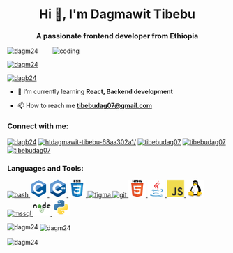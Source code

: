 <h1 align="center">Hi 👋, I'm Dagmawit Tibebu</h1>
<h3 align="center">A passionate frontend developer from Ethiopia</h3>
<img align="right" width="400" alt="coding" src="https://www.pinterest.com/pin/281543724882435/">

<p align="left"> <img src="https://komarev.com/ghpvc/?username=dagm24&label=Profile%20views&color=0e75b6&style=flat" alt="dagm24" /> </p>

<p align="left"> <a href="https://github.com/ryo-ma/github-profile-trophy"><img src="https://github-profile-trophy.vercel.app/?username=dagm24" alt="dagm24" /></a> </p>

<p align="left"> <a href="https://twitter.com/dagb24" target="blank"><img src="https://img.shields.io/twitter/follow/dagb24?logo=twitter&style=for-the-badge" alt="dagb24" /></a> </p>

- 🌱 I’m currently learning **React, Backend development**

- 📫 How to reach me **tibebudag07@gmail.com**

<h3 align="left">Connect with me:</h3>
<p align="left">
<a href="https://twitter.com/dagb24" target="blank"><img align="center" src="https://raw.githubusercontent.com/rahuldkjain/github-profile-readme-generator/master/src/images/icons/Social/twitter.svg" alt="dagb24" height="30" width="40" /></a>
<a href="https://linkedin.com/in/htdagmawit-tibebu-68aa302a1/" target="blank"><img align="center" src="https://raw.githubusercontent.com/rahuldkjain/github-profile-readme-generator/master/src/images/icons/Social/linked-in-alt.svg" alt="htdagmawit-tibebu-68aa302a1/" height="30" width="40" /></a>
<a href="https://www.hackerrank.com/tibebudag07" target="blank"><img align="center" src="https://raw.githubusercontent.com/rahuldkjain/github-profile-readme-generator/master/src/images/icons/Social/hackerrank.svg" alt="tibebudag07" height="30" width="40" /></a>
<a href="https://codeforces.com/profile/tibebudag07" target="blank"><img align="center" src="https://raw.githubusercontent.com/rahuldkjain/github-profile-readme-generator/master/src/images/icons/Social/codeforces.svg" alt="tibebudag07" height="30" width="40" /></a>
<a href="https://www.leetcode.com/tibebudag07" target="blank"><img align="center" src="https://raw.githubusercontent.com/rahuldkjain/github-profile-readme-generator/master/src/images/icons/Social/leet-code.svg" alt="tibebudag07" height="30" width="40" /></a>
</p>

<h3 align="left">Languages and Tools:</h3>
<p align="left"> <a href="https://www.gnu.org/software/bash/" target="_blank" rel="noreferrer"> <img src="https://www.vectorlogo.zone/logos/gnu_bash/gnu_bash-icon.svg" alt="bash" width="40" height="40"/> </a> <a href="https://www.cprogramming.com/" target="_blank" rel="noreferrer"> <img src="https://raw.githubusercontent.com/devicons/devicon/master/icons/c/c-original.svg" alt="c" width="40" height="40"/> </a> <a href="https://www.w3schools.com/cpp/" target="_blank" rel="noreferrer"> <img src="https://raw.githubusercontent.com/devicons/devicon/master/icons/cplusplus/cplusplus-original.svg" alt="cplusplus" width="40" height="40"/> </a> <a href="https://www.w3schools.com/css/" target="_blank" rel="noreferrer"> <img src="https://raw.githubusercontent.com/devicons/devicon/master/icons/css3/css3-original-wordmark.svg" alt="css3" width="40" height="40"/> </a> <a href="https://www.figma.com/" target="_blank" rel="noreferrer"> <img src="https://www.vectorlogo.zone/logos/figma/figma-icon.svg" alt="figma" width="40" height="40"/> </a> <a href="https://git-scm.com/" target="_blank" rel="noreferrer"> <img src="https://www.vectorlogo.zone/logos/git-scm/git-scm-icon.svg" alt="git" width="40" height="40"/> </a> <a href="https://www.w3.org/html/" target="_blank" rel="noreferrer"> <img src="https://raw.githubusercontent.com/devicons/devicon/master/icons/html5/html5-original-wordmark.svg" alt="html5" width="40" height="40"/> </a> <a href="https://www.java.com" target="_blank" rel="noreferrer"> <img src="https://raw.githubusercontent.com/devicons/devicon/master/icons/java/java-original.svg" alt="java" width="40" height="40"/> </a> <a href="https://developer.mozilla.org/en-US/docs/Web/JavaScript" target="_blank" rel="noreferrer"> <img src="https://raw.githubusercontent.com/devicons/devicon/master/icons/javascript/javascript-original.svg" alt="javascript" width="40" height="40"/> </a> <a href="https://www.linux.org/" target="_blank" rel="noreferrer"> <img src="https://raw.githubusercontent.com/devicons/devicon/master/icons/linux/linux-original.svg" alt="linux" width="40" height="40"/> </a> <a href="https://www.microsoft.com/en-us/sql-server" target="_blank" rel="noreferrer"> <img src="https://www.svgrepo.com/show/303229/microsoft-sql-server-logo.svg" alt="mssql" width="40" height="40"/> </a> <a href="https://nodejs.org" target="_blank" rel="noreferrer"> <img src="https://raw.githubusercontent.com/devicons/devicon/master/icons/nodejs/nodejs-original-wordmark.svg" alt="nodejs" width="40" height="40"/> </a> <a href="https://www.python.org" target="_blank" rel="noreferrer"> <img src="https://raw.githubusercontent.com/devicons/devicon/master/icons/python/python-original.svg" alt="python" width="40" height="40"/> </a> </p>

<p><img align="left" src="https://github-readme-stats.vercel.app/api/top-langs?username=dagm24&show_icons=true&locale=en&layout=compact" alt="dagm24" /></p>

<p>&nbsp;<img align="center" src="https://github-readme-stats.vercel.app/api?username=dagm24&show_icons=true&locale=en" alt="dagm24" /></p>

<p><img align="center" src="https://github-readme-streak-stats.herokuapp.com/?user=dagm24&" alt="dagm24" /></p>

